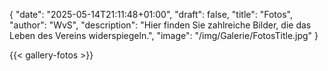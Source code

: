 {
    "date": "2025-05-14T21:11:48+01:00",
    "draft": false,
    "title": "Fotos",
    "author": "WvS",
    "description": "Hier finden Sie zahlreiche Bilder, die das Leben des Vereins widerspiegeln.",
    "image": "/img/Galerie/FotosTitle.jpg"
}

{{< gallery-fotos >}}

<script>
document.querySelectorAll('img').forEach(img => {
    img.onload = () => {
        if (img.naturalWidth > img.naturalHeight) {
            img.classList.add("landscape");
            img.classList.remove("portrait");
        } else {
            img.classList.add("portrait");
            img.classList.remove("landscape");
        }
    };
});
document.querySelectorAll('.gallery img').forEach(img => {
    img.onclick = () => {
        document.getElementById('lightbox-img').src = img.src;
        document.getElementById('lightbox').style.display = 'flex';
    };
});
</script>